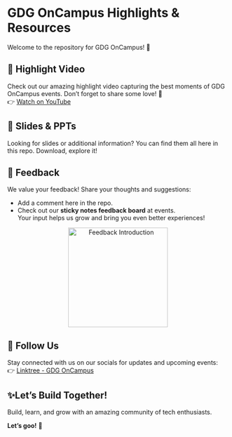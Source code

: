 # GDG OnCampus Highlights & Resources  

Welcome to the repository for GDG OnCampus! 🎉  

## 🎥 Highlight Video  
Check out our amazing highlight video capturing the best moments of GDG OnCampus events. Don’t forget to share some love! 💙  
👉 [Watch on YouTube](https://youtu.be/QqlMR3zgr0k)  

## 📂 Slides & PPTs  
Looking for slides or additional information? You can find them all here in this repo. Download, explore it!  

## 🌟 Feedback  
We value your feedback! Share your thoughts and suggestions:  
- Add a comment here in the repo.  
- Check out our **sticky notes feedback board** at events.  
Your input helps us grow and bring you even better experiences!  

<p align="center"> <img src="DSC_7236.jpg" alt="Feedback Introduction" width="227px" /> </p>

## 🔗 Follow Us  
Stay connected with us on our socials for updates and upcoming events:  
👉 [Linktree - GDG OnCampus](https://linktr.ee/gdgoncampus_ssiu)  

## ✨Let’s Build Together!  
Build, learn, and grow with an amazing community of tech enthusiasts.  


**Let’s goo!** 🚀  
